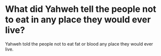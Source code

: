 # What did Yahweh tell the people not to eat in any place they would ever live?

Yahweh told the people not to eat fat or blood any place they would ever live.
